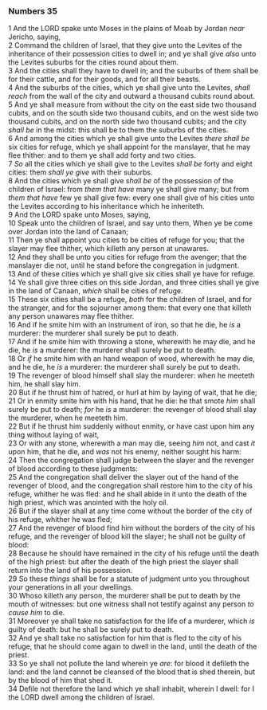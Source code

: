 ### Numbers 35

1 And the LORD spake unto Moses in the plains of Moab by Jordan *near* Jericho, saying,  
2 Command the children of Israel, that they give unto the Levites of the inheritance of their possession cities to dwell in; and ye shall give *also* unto the Levites suburbs for the cities round about them.  
3 And the cities shall they have to dwell in; and the suburbs of them shall be for their cattle, and for their goods, and for all their beasts.  
4 And the suburbs of the cities, which ye shall give unto the Levites, *shall reach* from the wall of the city and outward a thousand cubits round about.  
5 And ye shall measure from without the city on the east side two thousand cubits, and on the south side two thousand cubits, and on the west side two thousand cubits, and on the north side two thousand cubits; and the city *shall be* in the midst: this shall be to them the suburbs of the cities.  
6 And among the cities which ye shall give unto the Levites *there shall be* six cities for refuge, which ye shall appoint for the manslayer, that he may flee thither: and to them ye shall add forty and two cities.  
7 *So* all the cities which ye shall give to the Levites *shall be* forty and eight cities: them *shall ye give* with their suburbs.  
8 And the cities which ye shall give *shall be* of the possession of the children of Israel: from *them that have* many ye shall give many; but from *them that have* few ye shall give few: every one shall give of his cities unto the Levites according to his inheritance which he inheriteth.  
9 And the LORD spake unto Moses, saying,  
10 Speak unto the children of Israel, and say unto them, When ye be come over Jordan into the land of Canaan;  
11 Then ye shall appoint you cities to be cities of refuge for you; that the slayer may flee thither, which killeth any person at unawares.  
12 And they shall be unto you cities for refuge from the avenger; that the manslayer die not, until he stand before the congregation in judgment.  
13 And of these cities which ye shall give six cities shall ye have for refuge.  
14 Ye shall give three cities on this side Jordan, and three cities shall ye give in the land of Canaan, *which* shall be cities of refuge.  
15 These six cities shall be a refuge, *both* for the children of Israel, and for the stranger, and for the sojourner among them: that every one that killeth any person unawares may flee thither.  
16 And if he smite him with an instrument of iron, so that he die, he *is* a murderer: the murderer shall surely be put to death.  
17 And if he smite him with throwing a stone, wherewith he may die, and he die, he *is* a murderer: the murderer shall surely be put to death.  
18 Or *if* he smite him with an hand weapon of wood, wherewith he may die, and he die, he *is* a murderer: the murderer shall surely be put to death.  
19 The revenger of blood himself shall slay the murderer: when he meeteth him, he shall slay him.  
20 But if he thrust him of hatred, or hurl at him by laying of wait, that he die;  
21 Or in enmity smite him with his hand, that he die: he that smote *him* shall surely be put to death; *for* he *is* a murderer: the revenger of blood shall slay the murderer, when he meeteth him.  
22 But if he thrust him suddenly without enmity, or have cast upon him any thing without laying of wait,  
23 Or with any stone, wherewith a man may die, seeing *him* not, and cast *it* upon him, that he die, and *was* not his enemy, neither sought his harm:  
24 Then the congregation shall judge between the slayer and the revenger of blood according to these judgments:  
25 And the congregation shall deliver the slayer out of the hand of the revenger of blood, and the congregation shall restore him to the city of his refuge, whither he was fled: and he shall abide in it unto the death of the high priest, which was anointed with the holy oil.  
26 But if the slayer shall at any time come without the border of the city of his refuge, whither he was fled;  
27 And the revenger of blood find him without the borders of the city of his refuge, and the revenger of blood kill the slayer; he shall not be guilty of blood:  
28 Because he should have remained in the city of his refuge until the death of the high priest: but after the death of the high priest the slayer shall return into the land of his possession.  
29 So these *things* shall be for a statute of judgment unto you throughout your generations in all your dwellings.  
30 Whoso killeth any person, the murderer shall be put to death by the mouth of witnesses: but one witness shall not testify against any person *to cause him* to die.  
31 Moreover ye shall take no satisfaction for the life of a murderer, which *is* guilty of death: but he shall be surely put to death.  
32 And ye shall take no satisfaction for him that is fled to the city of his refuge, that he should come again to dwell in the land, until the death of the priest.  
33 So ye shall not pollute the land wherein ye *are*: for blood it defileth the land: and the land cannot be cleansed of the blood that is shed therein, but by the blood of him that shed it.  
34 Defile not therefore the land which ye shall inhabit, wherein I dwell: for I the LORD dwell among the children of Israel.  
